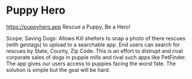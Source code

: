 # Puppy Hero
https://puppyhero.app
Rescue a Puppy, Be a Hero!

Scope:
   Saving Dogs: Allows Kill shelters to snap a photo of there rescues (with geotags) to upload to a searchable app. End users can search for rescues by State, County, Zip Code. This is an effort to distrupt and rival corporate sales of dogs in puppie mills and rival such apps like PetFinder. The app gives our users access to puppies facing the worst fate. The solution is simple but the goal will be hard.

